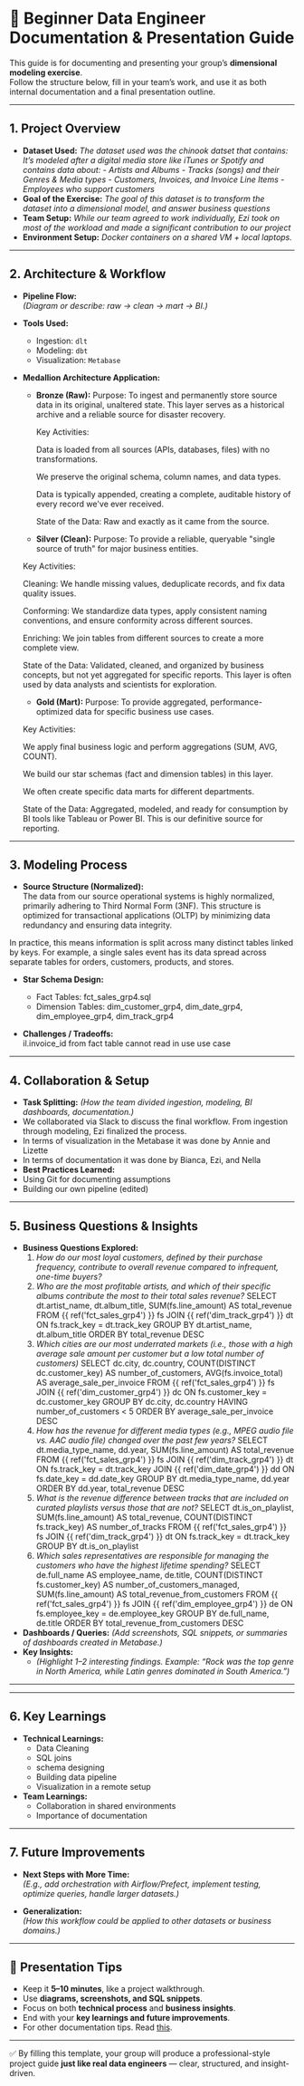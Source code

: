 # 📝 Beginner Data Engineer Documentation & Presentation Guide

This guide is for documenting and presenting your group’s **dimensional modeling exercise**.  
Follow the structure below, fill in your team’s work, and use it as both internal documentation and a final presentation outline.  

---

## 1. Project Overview

- **Dataset Used:**
  *The dataset used was the chinook datset that contains:
  It’s modeled after a digital media store like iTunes or Spotify and contains data about:
      - Artists and Albums
      - Tracks (songs) and their Genres & Media types
      - Customers, Invoices, and Invoice Line Items
      - Employees who support customers*
- **Goal of the Exercise:**
  *The goal of this dataset is to transform the dataset into a dimensional model, and answer business questions*
- **Team Setup:**
  *While our team agreed to work individually, Ezi took on most of the workload and made a significant contribution to our project*
- **Environment Setup:**
  *Docker containers on a shared VM + local laptops.*

---

## 2. Architecture & Workflow

- **Pipeline Flow:**  
  *(Diagram or describe: raw → clean → mart → BI.)*  

- **Tools Used:**  
  - Ingestion: `dlt`  
  - Modeling: `dbt`  
  - Visualization: `Metabase`  

- **Medallion Architecture Application:**  
  - **Bronze (Raw):** 
    Purpose: To ingest and permanently store source data in its original, unaltered state. This layer serves as a historical archive and a reliable source for disaster recovery.

    Key Activities:

    Data is loaded from all sources (APIs, databases, files) with no transformations.

    We preserve the original schema, column names, and data types.

    Data is typically appended, creating a complete, auditable history of every record we've ever received.

    State of the Data: Raw and exactly as it came from the source.

  - **Silver (Clean):** 
  Purpose: To provide a reliable, queryable "single source of truth" for major business entities.

  Key Activities:

  Cleaning: We handle missing values, deduplicate records, and fix data quality issues.

  Conforming: We standardize data types, apply consistent naming conventions, and ensure conformity across different sources.

  Enriching: We join tables from different sources to create a more complete view.

  State of the Data: Validated, cleaned, and organized by business concepts, but not yet aggregated for specific reports. This layer is often used by data analysts and scientists for exploration.

  - **Gold (Mart):**
  Purpose: To provide aggregated, performance-optimized data for specific business use cases.

  Key Activities:

  We apply final business logic and perform aggregations (SUM, AVG, COUNT).

  We build our star schemas (fact and dimension tables) in this layer.

  We often create specific data marts for different departments.

  State of the Data: Aggregated, modeled, and ready for consumption by BI tools like Tableau or Power BI. This is our definitive source for reporting.

---

## 3. Modeling Process

- **Source Structure (Normalized):**  
The data from our source operational systems is highly normalized, primarily adhering to Third Normal Form (3NF). This structure is optimized for transactional applications (OLTP) by minimizing data redundancy and ensuring data integrity.

In practice, this means information is split across many distinct tables linked by keys. For example, a single sales event has its data spread across separate tables for orders, customers, products, and stores.

- **Star Schema Design:**  
  - Fact Tables: fct_sales_grp4.sql 
  - Dimension Tables: dim_customer_grp4, dim_date_grp4, dim_employee_grp4, dim_track_grp4

- **Challenges / Tradeoffs:**  
  il.invoice_id from fact table cannot read in use use case

---

## 4. Collaboration & Setup

- **Task Splitting:**
 *(How the team divided ingestion, modeling, BI dashboards, documentation.)*
- We collaborated via Slack to discuss the final workflow. From ingestion through modeling, Ezi finalized the process.
- In terms of visualization in the Metabase it was done by Annie and Lizette
- In terms of documentation it was done by Bianca, Ezi, and Nella
- **Best Practices Learned:**
- Using Git for documenting assumptions
- Building our own pipeline (edited) 

---

## 5. Business Questions & Insights

- **Business Questions Explored:**
  1. *How do our most loyal customers, defined by their purchase frequency, contribute to overall revenue compared to infrequent, one-time buyers?*
  2. *Who are the most profitable artists, and which of their specific albums contribute the most to their total sales revenue?*
       SELECT
          dt.artist_name,
          dt.album_title,
          SUM(fs.line_amount) AS total_revenue
        FROM {{ ref('fct_sales_grp4') }} fs
        JOIN {{ ref('dim_track_grp4') }} dt ON fs.track_key = dt.track_key
        GROUP BY dt.artist_name, dt.album_title
        ORDER BY total_revenue DESC
  3. *Which cities are our most underrated markets (i.e., those with a high average sale amount per customer but a low total number of customers)*
      SELECT
        dc.city,
        dc.country,
        COUNT(DISTINCT dc.customer_key) AS number_of_customers,
        AVG(fs.invoice_total) AS average_sale_per_invoice
        FROM {{ ref('fct_sales_grp4') }} fs
        JOIN {{ ref('dim_customer_grp4') }} dc ON fs.customer_key = dc.customer_key
        GROUP BY dc.city, dc.country
        HAVING number_of_customers < 5
        ORDER BY average_sale_per_invoice DESC
  4. *How has the revenue for different media types (e.g., MPEG audio file vs. AAC audio file) changed over the past few years?*
        SELECT
        dt.media_type_name,
        dd.year,
        SUM(fs.line_amount) AS total_revenue
        FROM {{ ref('fct_sales_grp4') }} fs
        JOIN {{ ref('dim_track_grp4') }} dt ON fs.track_key = dt.track_key
        JOIN {{ ref('dim_date_grp4') }} dd ON fs.date_key = dd.date_key
        GROUP BY dt.media_type_name, dd.year
        ORDER BY dd.year, total_revenue DESC
  5. *What is the revenue difference between tracks that are included on curated playlists versus those that are not?*
      SELECT
      dt.is_on_playlist,
      SUM(fs.line_amount) AS total_revenue,
      COUNT(DISTINCT fs.track_key) AS number_of_tracks
      FROM {{ ref('fct_sales_grp4') }} fs
      JOIN {{ ref('dim_track_grp4') }} dt ON fs.track_key = dt.track_key
      GROUP BY dt.is_on_playlist
  6. *Which sales representatives are responsible for managing the customers who have the highest lifetime spending?*
      SELECT
      de.full_name AS employee_name,
      de.title,
      COUNT(DISTINCT fs.customer_key) AS number_of_customers_managed,
      SUM(fs.line_amount) AS total_revenue_from_customers
      FROM {{ ref('fct_sales_grp4') }} fs
      JOIN {{ ref('dim_employee_grp4') }} de ON fs.employee_key = de.employee_key
      GROUP BY de.full_name, de.title
      ORDER BY total_revenue_from_customers DESC
- **Dashboards / Queries:**
  *(Add screenshots, SQL snippets, or summaries of dashboards created in Metabase.)*
- **Key Insights:**
  - *(Highlight 1–2 interesting findings. Example: “Rock was the top genre in North America, while Latin genres dominated in South America.”)*
---
---

## 6. Key Learnings

- **Technical Learnings:**
  - Data Cleaning
  - SQL joins
  - schema designing
  - Building data pipeline
  - Visualization in a remote setup
- **Team Learnings:**
  - Collaboration in shared environments
  - Importance of documentation 

---

## 7. Future Improvements

- **Next Steps with More Time:**  
  *(E.g., add orchestration with Airflow/Prefect, implement testing, optimize queries, handle larger datasets.)*  

- **Generalization:**  
  *(How this workflow could be applied to other datasets or business domains.)*  

---

## 📢 Presentation Tips

- Keep it **5–10 minutes**, like a project walkthrough.  
- Use **diagrams, screenshots, and SQL snippets**.  
- Focus on both **technical process** and **business insights**.  
- End with your **key learnings and future improvements**.  
- For other documentation tips. Read [this](TECHNICAL-DOCS.md).

---

✅ By filling this template, your group will produce a professional-style project guide **just like real data engineers** — clear, structured, and insight-driven.
